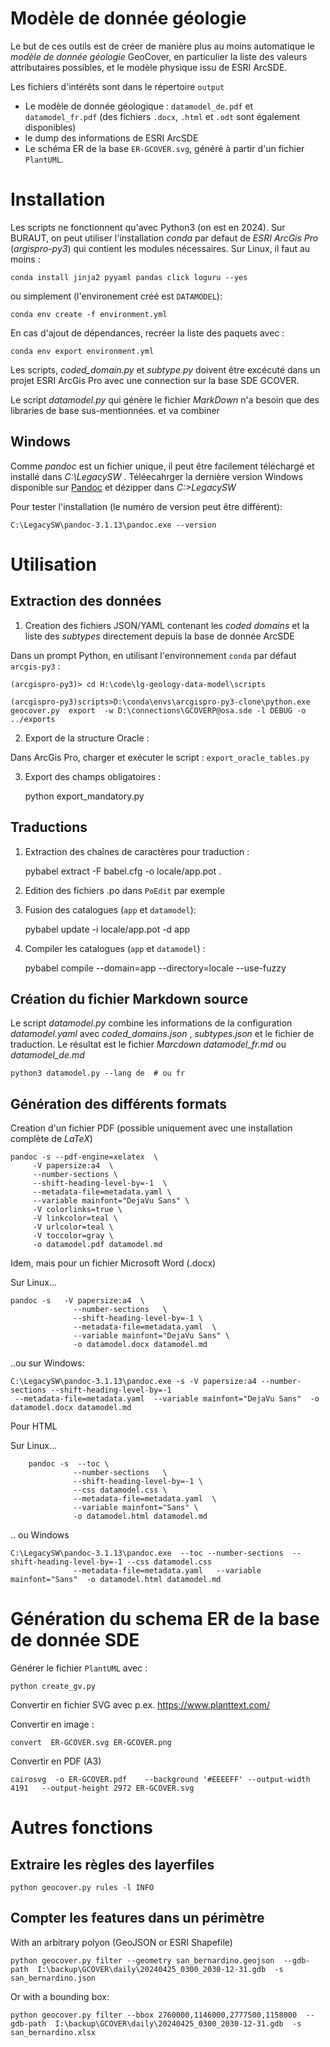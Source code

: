 Modèle de donnée géologie
=========================

Le but de ces outils est de créer de manière plus au moins automatique le _modèle de donnée géologie_ GeoCover, en
particulier la liste des valeurs attributaires possibles, et le modèle physique issu de ESRI ArcSDE.

Les fichiers d'intérêts sont dans le répertoire `output`

* Le modèle de donnée géologique : `datamodel_de.pdf` et `datamodel_fr.pdf` (des fichiers `.docx`, `.html` et `.odt` sont
  également disponibles)
* le dump des informations de ESRI ArcSDE 
* Le schéma ER de la base `ER-GCOVER.svg`, généré à partir d'un fichier `PlantUML`.



# Installation

Les scripts ne fonctionnent qu'avec Python3 (on est en 2024). Sur BURAUT, on peut utiliser l'installation _conda_ par 
defaut de _ESRI ArcGis Pro_ (_argispro-py3_) qui contient les modules nécessaires. Sur Linux, il faut au moins :

    conda install jinja2 pyyaml pandas click loguru --yes

ou simplement (l'environement créé est `DATAMODEL`):

    conda env create -f environment.yml

En cas d'ajout de dépendances, recréer la liste des paquets avec :

    conda env export environment.yml

Les scripts, _coded_domain.py_ et _subtype.py_ doivent être excécuté dans un projet ESRI ArcGis Pro avec une connection
sur la base SDE GCOVER.

Le script _datamodel.py_  qui génère le fichier _MarkDown_ n'a besoin que des libraries de base sus-mentionnées.
et va combiner



## Windows

Comme _pandoc_ est un fichier unique, il peut être facilement téléchargé et installé dans _C:\LegacySW_ . Téléecahrger
la dernière version Windows disponible sur [Pandoc](https://github.com/jgm/pandoc/releases) et dézipper dans _C:>LegacySW_

Pour tester l'installation (le numéro de version peut être différent):

    C:\LegacySW\pandoc-3.1.13\pandoc.exe --version


# Utilisation

## Extraction des données

1. Creation des fichiers JSON/YAML contenant les _coded domains_ et la liste des _subtypes_ directement depuis
   la base de donnée ArcSDE

Dans un prompt Python, en utilisant l'environnement `conda` par défaut `arcgis-py3` :

    (arcgispro-py3)> cd H:\code\lg-geology-data-model\scripts

    (arcgispro-py3)scripts>D:\conda\envs\arcgispro-py3-clone\python.exe geocover.py  export  -w D:\connections\GCOVERP@osa.sde -l DEBUG -o ../exports


2. Export de la structure Oracle : 

Dans ArcGis Pro, charger et exécuter le script : `export_oracle_tables.py`

3. Export des champs obligatoires :


    python export_mandatory.py

## Traductions

1. Extraction des chaînes de caractères  pour traduction :

    pybabel extract -F babel.cfg -o locale/app.pot .

2. Edition des fichiers .po dans `PoEdit` par exemple
    
3. Fusion des catalogues (`app` et `datamodel`):

    pybabel update -i locale/app.pot   -d app
    
4. Compiler les catalogues (`app` et `datamodel`) :
    
    pybabel compile --domain=app --directory=locale --use-fuzzy


## Création du fichier Markdown source

Le script _datamodel.py_ combine les informations de la configuration _datamodel.yaml_  avec _coded_domains.json_ , _subtypes.json_ et le fichier de traduction.
Le résultat est le fichier _Marcdown_ _datamodel_fr.md_ ou _datamodel_de.md_

    python3 datamodel.py --lang de  # ou fr

## Génération des différents formats

Creation d'un fichier PDF (possible uniquement avec une installation complète de _LaTeX_)

    pandoc -s --pdf-engine=xelatex  \
         -V papersize:a4  \
         --number-sections \
         --shift-heading-level-by=-1  \
         --metadata-file=metadata.yaml \
         --variable mainfont="DejaVu Sans" \
         -V colorlinks=true \
         -V linkcolor=teal \
         -V urlcolor=teal \
         -V toccolor=gray \
         -o datamodel.pdf datamodel.md

Idem, mais pour un fichier Microsoft Word (.docx)

Sur Linux...

    pandoc -s   -V papersize:a4  \
                  --number-sections   \
                  --shift-heading-level-by=-1 \
                  --metadata-file=metadata.yaml  \
                  --variable mainfont="DejaVu Sans" \
                  -o datamodel.docx datamodel.md

..ou sur Windows:

    C:\LegacySW\pandoc-3.1.13\pandoc.exe -s -V papersize:a4 --number-sections --shift-heading-level-by=-1
     --metadata-file=metadata.yaml  --variable mainfont="DejaVu Sans"  -o datamodel.docx datamodel.md

Pour HTML

Sur Linux...

        pandoc -s  --toc \
                  --number-sections   \
                  --shift-heading-level-by=-1 \
                  --css datamodel.css \
                  --metadata-file=metadata.yaml  \
                  --variable mainfont="Sans" \
                  -o datamodel.html datamodel.md
                  
.. ou Windows

    C:\LegacySW\pandoc-3.1.13\pandoc.exe  --toc --number-sections  --shift-heading-level-by=-1 --css datamodel.css 
                  --metadata-file=metadata.yaml   --variable mainfont="Sans"  -o datamodel.html datamodel.md


# Génération du schema ER de la base de donnée SDE

Générer le fichier `PlantUML`  avec :

    python create_gv.py 
    
Convertir en fichier SVG avec p.ex. https://www.planttext.com/

Convertir en image :

    convert  ER-GCOVER.svg ER-GCOVER.png

Convertir en PDF (A3)

    cairosvg  -o ER-GCOVER.pdf    --background '#EEEEFF' --output-width   4191   --output-height 2972 ER-GCOVER.svg

# Autres fonctions

## Extraire les règles des layerfiles

    python geocover.py rules -l INFO

## Compter les features dans un périmètre

With an arbitrary polyon (GeoJSON or ESRI Shapefile)

    python geocover.py filter --geometry san_bernardino.geojson  --gdb-path  I:\backup\GCOVER\daily\20240425_0300_2030-12-31.gdb  -s san_bernardino.json


Or with a bounding box:


    python geocover.py filter --bbox 2760000,1146000,2777500,1158000  --gdb-path  I:\backup\GCOVER\daily\20240425_0300_2030-12-31.gdb  -s san_bernardino.xlsx
